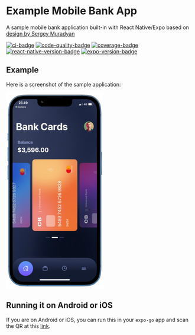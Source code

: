 <!-- -*- mode: markdown -*- -->
<!-- template-checksum: 8f4c8f06717d1146009c178693716c618559f128 -->
<!-- branch: expo-48 -->
# Example Mobile Bank App

A sample mobile bank application built-in with React Native/Expo based on [design by Sergey Muradyan](https://www.behance.net/gallery/95607037/Wamp-Figma-Template)

[![ci-badge](https://img.shields.io/github/actions/workflow/status/astrawan/my-bank-app/publish.yml?label=CI&logo=GitHub&branch=expo-48)](https://github.com/astrawan/my-bank-app/actions?query=branch%3Aexpo-48)
[![code-quality-badge](https://img.shields.io/codacy/grade/834f83d07e064001ab63ca61279aa7b5/main?logo=Codacy)](https://www.codacy.com/gh/astrawan/my-bank-app/dashboard?utm_source=github.com&amp;utm_medium=referral&amp;utm_content=astrawan/my-bank-app&amp;utm_campaign=Badge_Grade)
[![coverage-badge](https://img.shields.io/codacy/coverage/834f83d07e064001ab63ca61279aa7b5/main?logo=Jest)](https://www.codacy.com/gh/astrawan/my-bank-app/dashboard?utm_source=github.com&utm_medium=referral&utm_content=astrawan/my-bank-app&utm_campaign=Badge_Coverage)
[![react-native-version-badge](https://img.shields.io/github/package-json/dependency-version/astrawan/my-bank-app/react-native?logo=React)](https://www.npmjs.com/package/react-native)
[![expo-version-badge](https://img.shields.io/github/package-json/dependency-version/astrawan/my-bank-app/expo?logo=Expo)](https://www.npmjs.com/package/expo)

## Example

Here is a screenshot of the sample application:

![Screenshot of App](https://raw.githubusercontent.com/astrawan/my-bank-app/master/assets/demo.png)

## Running it on Android or iOS

If you are on Android or iOS, you can run this in your `expo-go` app and scan the QR at this [link](https://expo-mobile-apps.vercel.app/apps/QGFzdHJhd2FuL215LWJhbmstYXBw/branches/expo-48).
